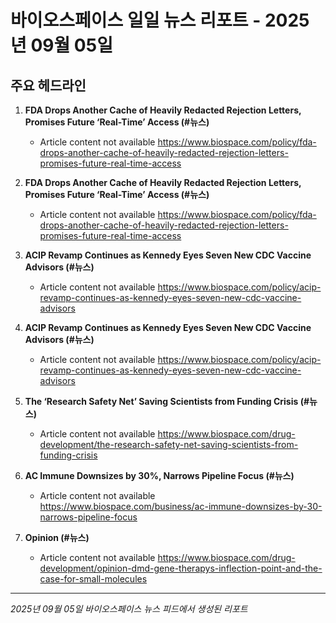 # 바이오스페이스 일일 뉴스 리포트 - 2025년 09월 05일


## 주요 헤드라인

1. **FDA Drops Another Cache of Heavily Redacted Rejection Letters, Promises Future ‘Real-Time’ Access (#뉴스)**
   - Article content not available
   <https://www.biospace.com/policy/fda-drops-another-cache-of-heavily-redacted-rejection-letters-promises-future-real-time-access>

2. **FDA Drops Another Cache of Heavily Redacted Rejection Letters, Promises Future ‘Real-Time’ Access (#뉴스)**
   - Article content not available
   <https://www.biospace.com/policy/fda-drops-another-cache-of-heavily-redacted-rejection-letters-promises-future-real-time-access>

3. **ACIP Revamp Continues as Kennedy Eyes Seven New CDC Vaccine Advisors (#뉴스)**
   - Article content not available
   <https://www.biospace.com/policy/acip-revamp-continues-as-kennedy-eyes-seven-new-cdc-vaccine-advisors>

4. **ACIP Revamp Continues as Kennedy Eyes Seven New CDC Vaccine Advisors (#뉴스)**
   - Article content not available
   <https://www.biospace.com/policy/acip-revamp-continues-as-kennedy-eyes-seven-new-cdc-vaccine-advisors>

5. **The ‘Research Safety Net’ Saving Scientists from Funding Crisis (#뉴스)**
   - Article content not available
   <https://www.biospace.com/drug-development/the-research-safety-net-saving-scientists-from-funding-crisis>

6. **AC Immune Downsizes by 30%, Narrows Pipeline Focus (#뉴스)**
   - Article content not available
   <https://www.biospace.com/business/ac-immune-downsizes-by-30-narrows-pipeline-focus>

7. **Opinion (#뉴스)**
   - Article content not available
   <https://www.biospace.com/drug-development/opinion-dmd-gene-therapys-inflection-point-and-the-case-for-small-molecules>


---
*2025년 09월 05일 바이오스페이스 뉴스 피드에서 생성된 리포트*